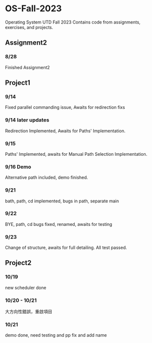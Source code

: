 # OS-Fall-2023
Operating System UTD Fall 2023
Contains code from assignments, exercises, and projects.
## Assignment2
### 8/28
Finished Assignment2

## Project1
### 9/14
Fixed parallel commanding issue, Awaits for redirection fixs
### 9/14 later updates
Redirection Implemented, Awaits for Paths' Implementation.
### 9/15 
Paths' Implemented, awaits for Manual Path Selection Implementation.
### 9/16 Demo
Alternative path included, demo finished.

### 9/21
bath, path, cd implemented, bugs in path, separate main

### 9/22
BYE, path, cd bugs fixed, renamed, awaits for testing

### 9/23
Change of structure, awaits for full detailing. All test passed.
## Project2
### 10/19 
new scheduler done
### 10/20 - 10/21
大方向性錯誤，重啟項目
### 10/21
demo done, need testing and pp fix and add name

